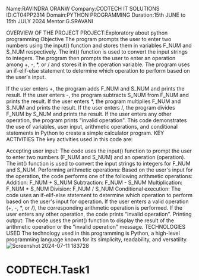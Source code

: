 Name:RAVINDRA ORANW
Company:CODTECH IT SOLUTIONS
ID:CT04PP2314
Domain:PYTHON PROGRAMMING
Duration:15th JUNE to 15th JULY 2024
Mentor:G.SRAVANI

OVERVIEW OF THE PROJECT PROJECT:Exploratory about python programming Objective The program prompts the user to enter two numbers using the input() function and stores them in variables F_NUM and S_NUM respectively. The int() function is used to convert the input strings to integers. The program then prompts the user to enter an operation among +, -, *, or / and stores it in the operation variable. The program uses an if-elif-else statement to determine which operation to perform based on the user's input.

If the user enters +, the program adds F_NUM and S_NUM and prints the result.
If the user enters -, the program subtracts S_NUM from F_NUM and prints the result.
If the user enters *, the program multiplies F_NUM and S_NUM and prints the result.
If the user enters /, the program divides F_NUM by S_NUM and prints the result.
If the user enters any other operation, the program prints "invalid operation". This code demonstrates the use of variables, user input, arithmetic operations, and conditional statements in Python to create a simple calculator program.
KEY ACTIVITIES The key activities used in this code are:

Accepting user input: The code uses the input() function to prompt the user to enter two numbers (F_NUM and S_NUM) and an operation (operation). The int() function is used to convert the input strings to integers for F_NUM and S_NUM.
Performing arithmetic operations: Based on the user's input for the operation, the code performs one of the following arithmetic operations: Addition: F_NUM + S_NUM Subtraction: F_NUM - S_NUM Multiplication: F_NUM * S_NUM Division: F_NUM / S_NUM
Conditional execution: The code uses an if-elif-else statement to determine which operation to perform based on the user's input for operation. If the user enters a valid operation (+, -, *, or /), the corresponding arithmetic operation is performed. If the user enters any other operation, the code prints "invalid operation".
Printing output: The code uses the print() function to display the result of the arithmetic operation or the "invalid operation" message.
TECHNOLOGIES USED The technology used in this programming is Python, a high-level programming language known for its simplicity, readability, and versatility.![Screenshot 2024-07-11 183728](https://github.com/MARCUS2605/CODTECH.Task1/assets/175320105/e3078f9b-3894-46eb-9d07-e4e6079aa87e)

# CODTECH.Task1
